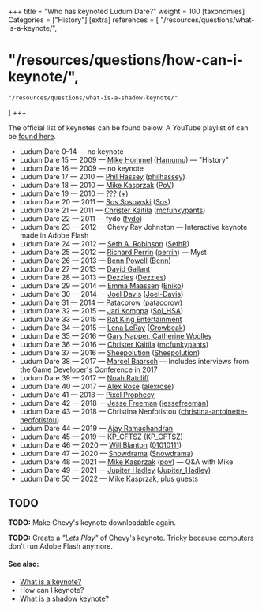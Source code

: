 +++
title = "Who has keynoted Ludum Dare?"
weight = 100
[taxonomies]
Categories = ["History"]
[extra]
references = [
    "/resources/questions/what-is-a-keynote/",
#    "/resources/questions/how-can-i-keynote/",
    "/resources/questions/what-is-a-shadow-keynote/"
]
+++

The official list of keynotes can be found below. A YouTube playlist of can be [found here](https://www.youtube.com/playlist?list=PLR6JP4o7aTY8gqBd0eeN7wr4u-6_zy_Ny).

* Ludum Dare 0&ndash;14 &mdash; no keynote
* Ludum Dare 15 &mdash; 2009 &mdash; [Mike Hommel](https://www.youtube.com/watch?v=n6xT4zxWjys) ([Hamumu](https://ldjam.com/users/hamumu)) &mdash; "History"
* Ludum Dare 16 &mdash; 2009 &mdash; no keynote
* Ludum Dare 17 &mdash; 2010 &mdash; [Phil Hassey](https://www.youtube.com/watch?v=5AiS4ZoZhlY) ([philhassey](https://ldjam.com/users/pov))
* Ludum Dare 18 &mdash; 2010 &mdash; [Mike Kasprzak](https://www.youtube.com/watch?v=YNS9qtyCa1E) ([PoV](https://ldjam.com/users/pov))
* Ludum Dare 19 &mdash; 2010 &mdash; [???](https://www.youtube.com/watch?v=LpULMsVIrFA) ([+](https://ldjam.com/users/towlr))
* Ludum Dare 20 &mdash; 2011 &mdash; [Sos Sosowski](https://www.youtube.com/watch?v=ez59GtnxWtA) ([Sos](https://ldjam.com/users/sos))
* Ludum Dare 21 &mdash; 2011 &mdash; [Christer Kaitila](https://www.youtube.com/watch?v=aHD1QBP4ww8) ([mcfunkypants](https://ldjam.com/users/mcfunkypants))
* Ludum Dare 22 &mdash; 2011 &mdash; fydo<!--https://www.youtube.com/watch?v=ik88RpVfvYY--> ([fydo](https://ldjam.com/users/fydo))
* Ludum Dare 23 &mdash; 2012 &mdash; Chevy Ray Johnston &mdash; Interactive keynote made in Adobe Flash
* Ludum Dare 24 &mdash; 2012 &mdash; [Seth A. Robinson](https://www.youtube.com/watch?v=v1ByVqh0jrU) ([SethR](https://ldjam.com/users/sethr))
* Ludum Dare 25 &mdash; 2012 &mdash; [Richard Perrin](https://www.youtube.com/watch?v=e1LVakqPJXE) ([perrin](https://ldjam.com/users/perrin)) &mdash; Myst
* Ludum Dare 26 &mdash; 2013 &mdash; [Benn Powell](https://www.youtube.com/watch?v=Dtu-tStT75Q) ([Benn](https://ldjam.com/users/benn))
* Ludum Dare 27 &mdash; 2013 &mdash; [David Gallant](https://www.youtube.com/watch?v=PaYpgb3vTrY)
* Ludum Dare 28 &mdash; 2013 &mdash; [Dezzles](https://www.youtube.com/watch?v=W9BurFrSNpA) ([Dezzles](https://ldjam.com/users/dezzles))
* Ludum Dare 29 &mdash; 2014 &mdash; [Emma Maassen](https://www.youtube.com/watch?v=OZ_jgNQNqzI) ([Eniko](https://ldjam.com/users/eniko))
* Ludum Dare 30 &mdash; 2014 &mdash; [Joel Davis](http://www.youtube.com/embed/sw3hv23GVo0) ([Joel-Davis](https://ldjam.com/users/joel-davis))
* Ludum Dare 31 &mdash; 2014 &mdash; [Patacorow](https://www.youtube.com/watch?v=9OjIIhm8ZVk) ([patacorow](https://ldjam.com/users/patacorow))
* Ludum Dare 32 &mdash; 2015 &mdash; [Jari Komppa](https://www.youtube.com/watch?v=vPneI5IYwnc) ([Sol_HSA](https://ldjam.com/users/sol-hsa))
* Ludum Dare 33 &mdash; 2015 &mdash; [Rat King Entertainment](https://www.youtube.com/watch?v=XVrgCgtKobI)
* Ludum Dare 34 &mdash; 2015 &mdash; [Lena LeRay](https://www.youtube.com/watch?v=8rLma_1RPU8) ([Crowbeak](https://ldjam.com/users/crowbeak))
* Ludum Dare 35 &mdash; 2016 &mdash; [Gary Napper, Catherine Woolley](https://www.youtube.com/watch?v=mFef1bOn4EI)
* Ludum Dare 36 &mdash; 2016 &mdash; [Christer Kaitila](https://www.youtube.com/watch?v=u3R70NlGvKk) ([mcfunkypants](https://ldjam.com/users/mcfunkypants))
* Ludum Dare 37 &mdash; 2016 &mdash; [Sheepolution](https://www.youtube.com/watch?v=dOcstOra19w) ([Sheepolution](https://ldjam.com/users/sheepolution))
* Ludum Dare 38 &mdash; 2017 &mdash; [Marcel Baarsch](https://www.youtube.com/watch?v=Hrkv31Lep9s) &mdash; Includes interviews from the Game Developer's Conference in 2017
* Ludum Dare 39 &mdash; 2017 &mdash; [Noah Ratcliff](https://www.youtube.com/watch?v=pfDYFXjKlvw)
* Ludum Dare 40 &mdash; 2017 &mdash; [Alex Rose](https://www.youtube.com/watch?v=C1fCL3sFfAw) ([alexrose](https://ldjam.com/users/alexrose))
* Ludum Dare 41 &mdash; 2018 &mdash; [Pixel Prophecy](https://www.youtube.com/watch?v=TjuZvDYqcRs)
* Ludum Dare 42 &mdash; 2018 &mdash; [Jesse Freeman](https://www.youtube.com/watch?v=qmeBEVGna00) ([jessefreeman](https://ldjam.com/users/jessefreeman))
* Ludum Dare 43 &mdash; 2018 &mdash; Christina Neofotistou ([christina-antoinette-neofotistou](https://ldjam.com/users/christina-antoinette-neofotistou))
* Ludum Dare 44 &mdash; 2019 &mdash; [Ajay Ramachandran](https://www.youtube.com/watch?v=bdq-IYxhByw)
* Ludum Dare 45 &mdash; 2019 &mdash; [KP_CFTSZ](https://www.youtube.com/watch?v=E66PhCxB0t4) ([KP_CFTSZ](https://ldjam.com/users/kp-cftsz))
* Ludum Dare 46 &mdash; 2020 &mdash; [Will Blanton](https://www.youtube.com/watch?v=ym66lFyZsNQ) ([01010111](https://ldjam.com/users/01010111))
* Ludum Dare 47 &mdash; 2020 &mdash; [Snowdrama](https://www.youtube.com/watch?v=iJNnETTeFVM) ([Snowdrama](https://ldjam.com/users/snowdrama))
* Ludum Dare 48 &mdash; 2021 &mdash; [Mike Kasprzak](https://www.youtube.com/watch?v=GaTZP0buvXQ) ([pov](https://ldjam.com/users/pov)) &mdash; Q&A with Mike
* Ludum Dare 49 &mdash; 2021 &mdash; [Jupiter Hadley](https://www.youtube.com/watch?v=M_IFDFYr3Dc) ([Jupiter_Hadley](https://ldjam.com/users/jupiter-hadley))
* Ludum Dare 50 &mdash; 2022 &mdash; Mike Kasprzak, plus guests


## TODO
**TODO:** Make Chevy's keynote downloadable again.

**TODO:** Create a _"Lets Play"_ of Chevy's keynote. Tricky because computers don't run Adobe Flash anymore.

<!--Any errors or omissions? You can find this page's source [on GitHub](https://github.com/LudumDare/ludumdare.com/blob/master/content/resources/questions/who-keynoted-ludum-dare.md).-->

#### See also:
* [What is a keynote?](/resources/questions/what-is-a-keynote/)
* How can I keynote?
* [What is a shadow keynote?](/resources/questions/what-is-a-shadow-keynote/)
